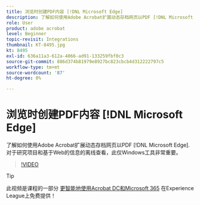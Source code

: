 ```yaml
---
title: 浏览时创建PDF内容 [!DNL Microsoft Edge]
description: 了解如何使用Adobe Acrobat扩展动态存档网页以PDF [!DNL Microsoft Edge]
role: User
product: adobe acrobat
level: Beginner
topic-revisit: Integrations
thumbnail: KT-8495.jpg
kt: 8495
exl-id: 636a11a3-612a-4066-ad91-133259fbf0c3
source-git-commit: 886d374b81979e8927bc823cbcb4d312222797c5
workflow-type: tm+mt
source-wordcount: '87'
ht-degree: 0%

---
```


# 浏览时创建PDF内容 [!DNL Microsoft Edge]

了解如何使用Adobe Acrobat扩展动态存档网页以PDF [!DNL Microsoft Edge]. 对于研究项目和基于Web的信息的离线查看，此仅Windows工具非常重要。

>[!VIDEO](https://video.tv.adobe.com/v/337248?hidetitle=true)

>[!TIP]
>
>此视频是课程的一部分 [更智能地使用Acrobat DC和Microsoft 365](https://experienceleague.adobe.com/?recommended=Acrobat-U-1-2021.microsoft365) 在Experience League上免费提供！
